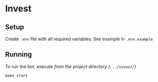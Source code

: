 # Invest

## Setup

Create `.env` file with all required variables. See example in `.env.example`

## Running

To run the bot, execute _from the project directory (`.../invest/`)_
```
make start
```
